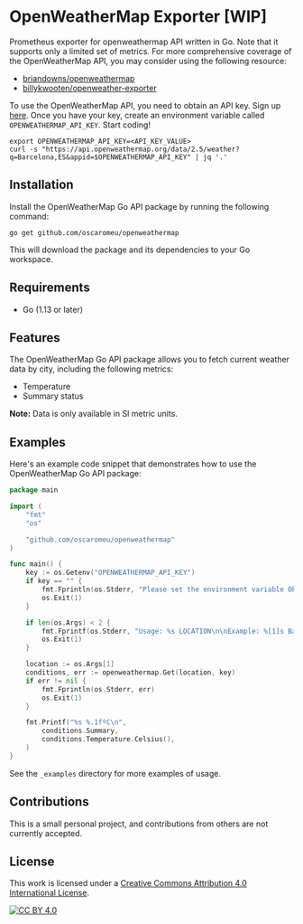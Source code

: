 # OpenWeatherMap Exporter [WIP]

Prometheus exporter for openweathermap API written in Go. Note that it supports only a limited set of metrics. For more comprehensive coverage of the OpenWeatherMap API, you may consider using the following resource:

+ [briandowns/openweathermap](https://github.com/briandowns/openweathermap)
+ [billykwooten/openweather-exporter](https://github.com/billykwooten/openweather-exporter)

To use the OpenWeatherMap API, you need to obtain an API key. Sign up [here](http://home.openweathermap.org/users/sign_up). Once you have your key, create an environment variable called `OPENWEATHERMAP_API_KEY`. Start coding!

```
export OPENWEATHERMAP_API_KEY=<API_KEY_VALUE>
curl -s "https://api.openweathermap.org/data/2.5/weather?q=Barcelona,ES&appid=$OPENWEATHERMAP_API_KEY" | jq '.'
```

## Installation

Install the OpenWeatherMap Go API package by running the following command:

```shell
go get github.com/oscaromeu/openweathermap
```

This will download the package and its dependencies to your Go workspace.

## Requirements

+ Go (1.13 or later)

## Features

The OpenWeatherMap Go API package allows you to fetch current weather data by city, including the following metrics:

+ Temperature
+ Summary status


__Note:__ Data is only available in SI metric units.

## Examples

Here's an example code snippet that demonstrates how to use the OpenWeatherMap Go API package:

```go
package main

import (
	"fmt"
	"os"

	"github.com/oscaromeu/openweathermap"
)

func main() {
	key := os.Getenv("OPENWEATHERMAP_API_KEY")
	if key == "" {
		fmt.Fprintln(os.Stderr, "Please set the environment variable OPENWEATHERMAP_API_KEY.")
		os.Exit(1)
	}

	if len(os.Args) < 2 {
		fmt.Fprintf(os.Stderr, "Usage: %s LOCATION\n\nExample: %[1]s Barcelona,ES\n", os.Args[0])
		os.Exit(1)
	}

	location := os.Args[1]
	conditions, err := openweathermap.Get(location, key)
	if err != nil {
		fmt.Fprintln(os.Stderr, err)
		os.Exit(1)
	}

	fmt.Printf("%s %.1fºC\n",
		conditions.Summary,
		conditions.Temperature.Celsius(),
	)
}
```

See the `_examples` directory for more examples of usage.

## Contributions

This is a small personal project, and contributions from others are not currently accepted.

## License

This work is licensed under a [Creative Commons Attribution 4.0 International
License][cc-by].

[![CC BY 4.0][cc-by-image]][cc-by]

[cc-by]: http://creativecommons.org/licenses/by/4.0/

[cc-by-image]: https://i.creativecommons.org/l/by/4.0/88x31.png